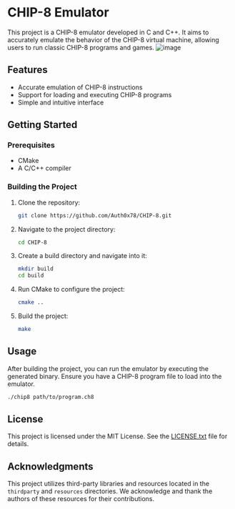 # CHIP-8 Emulator

This project is a CHIP-8 emulator developed in C and C++. It aims to accurately emulate the behavior of the CHIP-8 virtual machine, allowing users to run classic CHIP-8 programs and games.
![image](https://github.com/user-attachments/assets/42fbaf24-cb59-46af-8ef4-cb22f75d082e)

## Features

- Accurate emulation of CHIP-8 instructions
- Support for loading and executing CHIP-8 programs
- Simple and intuitive interface

## Getting Started

### Prerequisites

- CMake
- A C/C++ compiler

### Building the Project

1. Clone the repository:

   ```bash
   git clone https://github.com/Auth0x78/CHIP-8.git
   ```

2. Navigate to the project directory:

   ```bash
   cd CHIP-8
   ```

3. Create a build directory and navigate into it:

   ```bash
   mkdir build
   cd build
   ```

4. Run CMake to configure the project:

   ```bash
   cmake ..
   ```

5. Build the project:

   ```bash
   make
   ```

## Usage

After building the project, you can run the emulator by executing the generated binary. Ensure you have a CHIP-8 program file to load into the emulator.


```bash
./chip8 path/to/program.ch8
```

## License

This project is licensed under the MIT License. See the [LICENSE.txt](LICENSE.txt) file for details.

## Acknowledgments

This project utilizes third-party libraries and resources located in the `thirdparty` and `resources` directories. We acknowledge and thank the authors of these resources for their contributions.
